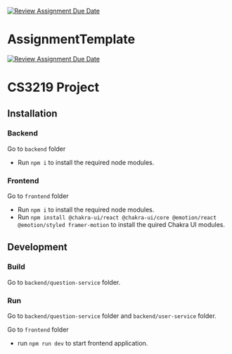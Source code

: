 [![Review Assignment Due Date](https://classroom.github.com/assets/deadline-readme-button-24ddc0f5d75046c5622901739e7c5dd533143b0c8e959d652212380cedb1ea36.svg)](https://classroom.github.com/a/6BOvYMwN)
# AssignmentTemplate

[![Review Assignment Due Date](https://classroom.github.com/assets/deadline-readme-button-24ddc0f5d75046c5622901739e7c5dd533143b0c8e959d652212380cedb1ea36.svg)](https://classroom.github.com/a/6BOvYMwN)

# CS3219 Project

## Installation

### Backend

Go to `backend` folder

- Run `npm i` to install the required node modules.

### Frontend

Go to `frontend` folder

- Run `npm i` to install the required node modules.
- Run `npm install @chakra-ui/react @chakra-ui/core @emotion/react @emotion/styled framer-motion` to install the quired Chakra UI modules.

## Development

### Build

Go to `backend/question-service` folder.

### Run

Go to `backend/question-service` folder and `backend/user-service` folder.

Go to `frontend` folder

- run `npm run dev` to start frontend application.
